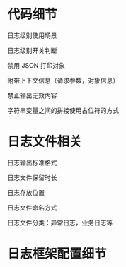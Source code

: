 # 代码细节

日志级别使用场景

日志级别开关判断

禁用 JSON 打印对象

附带上下文信息（请求参数，对象信息）

禁止输出无效内容

字符串变量之间的拼接使用占位符的方式

# 日志文件相关

日志输出标准格式

日志文件保留时长

日志存放位置

日志文件命名方式

日志文件分类：异常日志，业务日志等

# 日志框架配置细节
